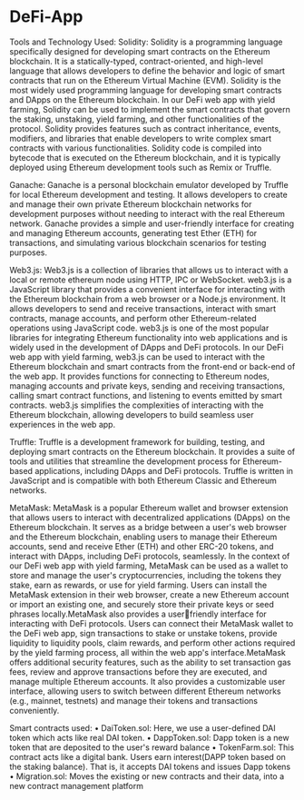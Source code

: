 # DeFi-App

Tools and Technology Used:
Solidity: Solidity is a programming language specifically designed for developing smart contracts on the 
Ethereum blockchain. It is a statically-typed, contract-oriented, and high-level language that allows 
developers to define the behavior and logic of smart contracts that run on the Ethereum Virtual Machine 
(EVM). Solidity is the most widely used programming language for developing smart contracts and DApps 
on the Ethereum blockchain. In our DeFi web app with yield farming, Solidity can be used to 
implement the smart contracts that govern the staking, unstaking, yield farming, and other 
functionalities of the protocol. Solidity provides features such as contract inheritance, events, 
modifiers, and libraries that enable developers to write complex smart contracts with various 
functionalities. Solidity code is compiled into bytecode that is executed on the Ethereum 
blockchain, and it is typically deployed using Ethereum development tools such as Remix or 
Truffle.

Ganache: Ganache is a personal blockchain emulator developed by Truffle for local Ethereum 
development and testing. It allows developers to create and manage their own private Ethereum 
blockchain networks for development purposes without needing to interact with the real Ethereum 
network. Ganache provides a simple and user-friendly interface for creating and managing 
Ethereum accounts, generating test Ether (ETH) for transactions, and simulating various 
blockchain scenarios for testing purposes.

Web3.js: Web3.js is a collection of libraries that allows us to interact with a local or remote 
ethereum node using HTTP, IPC or WebSocket. web3.js is a JavaScript library that provides a 
convenient interface for interacting with the Ethereum blockchain from a web browser or a Node.js 
environment. It allows developers to send and receive transactions, interact with smart contracts, 
manage accounts, and perform other Ethereum-related operations using JavaScript code. web3.js 
is one of the most popular libraries for integrating Ethereum functionality into web applications 
and is widely used in the development of DApps and DeFi protocols. In our DeFi web app with 
yield farming, web3.js can be used to interact with the Ethereum blockchain and smart contracts 
from the front-end or back-end of the web app. It provides functions for connecting to Ethereum 
nodes, managing accounts and private keys, sending and receiving transactions, calling smart 
contract functions, and listening to events emitted by smart contracts. web3.js simplifies the 
complexities of interacting with the Ethereum blockchain, allowing developers to build seamless 
user experiences in the web app.

Truffle: Truffle is a development framework for building, testing, and deploying smart contracts 
on the Ethereum blockchain. It provides a suite of tools and utilities that streamline the 
development process for Ethereum-based applications, including DApps and DeFi protocols. 
Truffle is written in JavaScript and is compatible with both Ethereum Classic and Ethereum 
networks.

MetaMask: MetaMask is a popular Ethereum wallet and browser extension that allows users to 
interact with decentralized applications (DApps) on the Ethereum blockchain. It serves as a bridge 
between a user's web browser and the Ethereum blockchain, enabling users to manage their 
Ethereum accounts, send and receive Ether (ETH) and other ERC-20 tokens, and interact with 
DApps, including DeFi protocols, seamlessly. In the context of our DeFi web app with yield 
farming, MetaMask can be used as a wallet to store and manage the user's cryptocurrencies, 
including the tokens they stake, earn as rewards, or use for yield farming. Users can install the 
MetaMask extension in their web browser, create a new Ethereum account or import an existing 
one, and securely store their private keys or seed phrases locally.MetaMask also provides a userfriendly interface for interacting with DeFi protocols. Users can connect their MetaMask wallet to 
the DeFi web app, sign transactions to stake or unstake tokens, provide liquidity to liquidity pools, 
claim rewards, and perform other actions required by the yield farming process, all within the web 
app's interface.MetaMask offers additional security features, such as the ability to set transaction 
gas fees, review and approve transactions before they are executed, and manage multiple Ethereum 
accounts. It also provides a customizable user interface, allowing users to switch between different 
Ethereum networks (e.g., mainnet, testnets) and manage their tokens and transactions 
conveniently.

Smart contracts used:
• DaiToken.sol: Here, we use a user-defined DAI token which acts like real DAI token. 
• DappToken.sol: Dapp token is a new token that are deposited to the user's reward balance 
• TokenFarm.sol: This contract acts like a digital bank. Users earn interest(DAPP token 
based on the staking balance). That is, it accepts DAI tokens and issues Dapp tokens 
• Migration.sol: Moves the existing or new contracts and their data, into a new contract 
management platform
